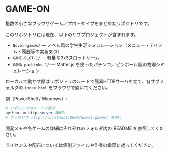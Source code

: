 # GAME-ON

複数の小さなブラウザゲーム／プロトタイプをまとめたリポジトリです。

このリポジトリには現在、以下のサブプロジェクトが含まれます。

- `Novel-games/` — ノベル風の学生生活シミュレーション（メニュー・アイテム・履歴等の実装あり）
- `GAME-SLOT-1/` — 軽量な3x3スロットゲーム
- `GAMA-pachinko-1/` — Matter.js を使ったパチンコ／ピンボール風の物理シミュレーション

ローカルで動かす際はリポジトリのルートで簡易HTTPサーバを立て、各サブフォルダの `index.html` をブラウザで開いてください。

例（PowerShell / Windows）:

```powershell
# リポジトリのルートで実行
python -m http.server 8000
# ブラウザで http://localhost:8000/Novel-games/ を開く
```

開発メモや各ゲームの詳細はそれぞれのフォルダ内の README を参照してください。

ライセンスや配布については個別ファイルや作者の指示に従ってください。


